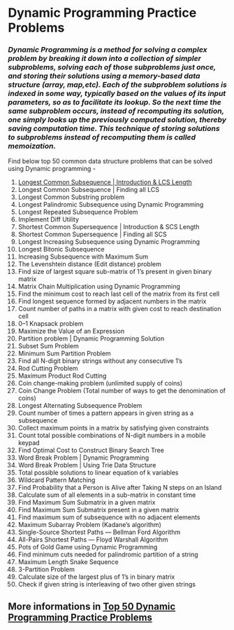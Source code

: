 # Dynamic Programming Practice Problems
### *Dynamic Programming is a method for solving a complex problem by breaking it down into a collection of simpler subproblems, solving each of those subproblems just once, and storing their solutions using a memory-based data structure (array, map,etc). Each of the subproblem solutions is indexed in some way, typically based on the values of its input parameters, so as to facilitate its lookup. So the next time the same subproblem occurs, instead of recomputing its solution, one simply looks up the previously computed solution, thereby saving computation time. This technique of storing solutions to subproblems instead of recomputing them is called memoization.*
Find below top 50 common data structure problems that can be solved using Dynamic programming -
1. [Longest Common Subsequence | Introduction & LCS Length](https://github.com/phuocVu-IT/Programming-Techniques/tree/master/Dynamic/LCS)
2. Longest Common Subsequence | Finding all LCS
3. Longest Common Substring problem
4. Longest Palindromic Subsequence using Dynamic Programming
5. Longest Repeated Subsequence Problem
6. Implement Diff Utility
7. Shortest Common Supersequence | Introduction & SCS Length
8. Shortest Common Supersequence | Finding all SCS
9. Longest Increasing Subsequence using Dynamic Programming
10. Longest Bitonic Subsequence
11. Increasing Subsequence with Maximum Sum
12. The Levenshtein distance (Edit distance) problem
13. Find size of largest square sub-matrix of 1’s present in given binary matrix
14. Matrix Chain Multiplication using Dynamic Programming
15. Find the minimum cost to reach last cell of the matrix from its first cell
16. Find longest sequence formed by adjacent numbers in the matrix
17. Count number of paths in a matrix with given cost to reach destination cell
18. 0–1 Knapsack problem
19. Maximize the Value of an Expression
20. Partition problem | Dynamic Programming Solution
21. Subset Sum Problem
22. Minimum Sum Partition Problem
23. Find all N-digit binary strings without any consecutive 1’s
25. Rod Cutting Problem
26. Maximum Product Rod Cutting
27. Coin change-making problem (unlimited supply of coins)
28. Coin Change Problem (Total number of ways to get the denomination of coins)
29. Longest Alternating Subsequence Problem
30. Count number of times a pattern appears in given string as a subsequence
31. Collect maximum points in a matrix by satisfying given constraints
32. Count total possible combinations of N-digit numbers in a mobile keypad
33. Find Optimal Cost to Construct Binary Search Tree
34. Word Break Problem | Dynamic Programming
35. Word Break Problem | Using Trie Data Structure
36. Total possible solutions to linear equation of k variables
37. Wildcard Pattern Matching
38. Find Probability that a Person is Alive after Taking N steps on an Island
39. Calculate sum of all elements in a sub-matrix in constant time
40. Find Maximum Sum Submatrix in a given matrix
41. Find Maximum Sum Submatrix present in a given matrix
42. Find maximum sum of subsequence with no adjacent elements
43. Maximum Subarray Problem (Kadane’s algorithm)
44. Single-Source Shortest Paths — Bellman Ford Algorithm
45. All-Pairs Shortest Paths — Floyd Warshall Algorithm
46. Pots of Gold Game using Dynamic Programming
47. Find minimum cuts needed for palindromic partition of a string
48. Maximum Length Snake Sequence
49. 3-Partition Problem
50. Calculate size of the largest plus of 1’s in binary matrix
51. Check if given string is interleaving of two other given strings
## More informations in [Top 50 Dynamic Programming Practice Problems](https://blog.usejournal.com/top-50-dynamic-programming-practice-problems-4208fed71aa3)
